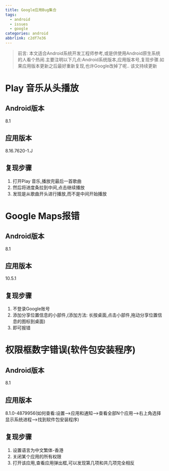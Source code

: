 ```yaml
---
title: Google应用Bug集合
tags:
  - android
  - issues
  - google
categories: android
abbrlink: c2df7e36
---
```

> 前言:
> 本文适合Android系统开发工程师参考,或是供使用Android原生系统的人看个热闹.主要注明以下几点:Android系统版本,应用版本号,复现步骤.如果应用版本更新之后最好重新复现,也许Google改掉了呢..
> 该文持续更新

# Play 音乐从头播放
## Android版本
8.1
## 应用版本
8.16.7620-1.J
## 复现步骤
1. 打开Play 音乐,播放完最后一首歌曲
2. 然后将进度条拉到中间,点击继续播放
3. 发现是从歌曲开头进行播放,而不是中间开始播放

# Google Maps报错
## Android版本
8.1
## 应用版本
10.5.1
## 复现步骤
1. 不登录Google账号
2. 添加分享位置信息的小部件,(添加方法: 长按桌面,点击小部件,拖动分享位置信息的图标到桌面)
3. 即可报错

# 权限框数字错误(软件包安装程序)
## Android版本
8.1
## 应用版本
8.1.0-4879956(如何查看:设置-->应用和通知-->查看全部N个应用-->右上角选择显示系统进程-->找到软件包安装程序)
## 复现步骤
1. 设置语言为中文繁体-香港
2. 关闭某个应用的所有权限
3. 打开该应用,查看应用弹出框,可以发现第几项和共几项完全相反

